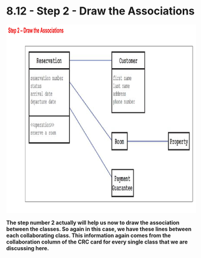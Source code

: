 # 8.12 - Step 2 - Draw the Associations

<img src="/images/08_12_01.jpg" width="800" height="500">

**The step number 2 actually will help us now to draw the association between the classes. So again in this case, we have these lines between each collaborating class. This information again comes from the collaboration column of the CRC card for every single class that we are discussing here.**